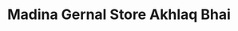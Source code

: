 ---
title: "Madina Gernal Store Akhlaq Bhai"
url: /karachi/madina-gernal-store-akhlaq-bhai/
shop: Supermarkt
---